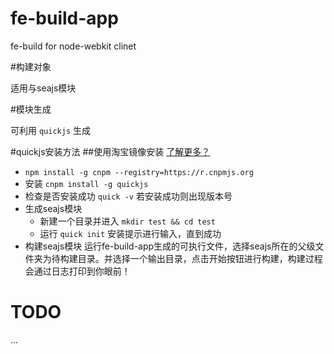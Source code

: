# fe-build-app

fe-build for node-webkit clinet

#构建对象

适用与seajs模块

#模块生成

可利用 `quickjs` 生成

#quickjs安装方法
##使用淘宝镜像安装 [了解更多？](http://cnpmjs.org/)
  - `npm install -g cnpm --registry=https://r.cnpmjs.org`
  -  安装 `cnpm install -g quickjs`
  -  检查是否安装成功 `quick -v` 若安装成功则出现版本号
  - 生成seajs模块
    - 新建一个目录并进入 `mkdir test && cd test`
    - 运行 `quick init` 安装提示进行输入，直到成功
  - 构建seajs模块
    运行fe-build-app生成的可执行文件，选择seajs所在的父级文件夹为待构建目录。并选择一个输出目录，点击开始按钮进行构建，构建过程会通过日志打印到你眼前！

# TODO
  ...
  
